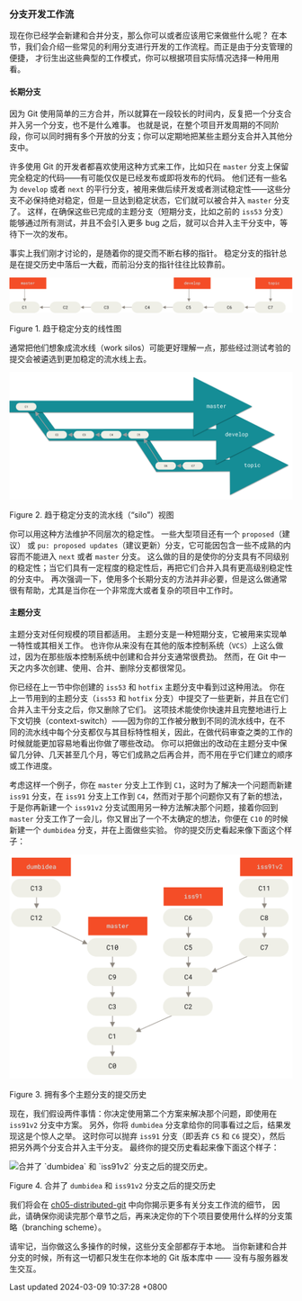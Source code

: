 ### 分支开发工作流

现在你已经学会新建和合并分支，那么你可以或者应该用它来做些什么呢？
在本节，我们会介绍一些常见的利用分支进行开发的工作流程。而正是由于分支管理的便捷，
才衍生出这些典型的工作模式，你可以根据项目实际情况选择一种用用看。

#### 长期分支

因为 Git
使用简单的三方合并，所以就算在一段较长的时间内，反复把一个分支合并入另一个分支，也不是什么难事。
也就是说，在整个项目开发周期的不同阶段，你可以同时拥有多个开放的分支；你可以定期地把某些主题分支合并入其他分支中。

许多使用 Git 的开发者都喜欢使用这种方式来工作，比如只在 `master`
分支上保留完全稳定的代码——有可能仅仅是已经发布或即将发布的代码。
他们还有一些名为 `develop` 或者 `next`
的平行分支，被用来做后续开发或者测试稳定性——这些分支不必保持绝对稳定，但是一旦达到稳定状态，它们就可以被合并入
`master` 分支了。 这样，在确保这些已完成的主题分支（短期分支，比如之前的
`iss53` 分支）能够通过所有测试，并且不会引入更多 bug
之后，就可以合并入主干分支中，等待下一次的发布。

事实上我们刚才讨论的，是随着你的提交而不断右移的指针。
稳定分支的指针总是在提交历史中落后一大截，而前沿分支的指针往往比较靠前。

![趋于稳定分支的线性图。](../../../../../images/progit/lr-branches-1.png)

Figure 1. 趋于稳定分支的线性图

通常把他们想象成流水线（work
silos）可能更好理解一点，那些经过测试考验的提交会被遴选到更加稳定的流水线上去。

![趋于稳定分支的工作流（“silo”）视图。](../../../../../images/progit/lr-branches-2.png)

Figure 2. 趋于稳定分支的流水线（“silo”）视图

你可以用这种方法维护不同层次的稳定性。 一些大型项目还有一个
`proposed`（建议） 或
`pu: proposed updates`（建议更新）分支，它可能因包含一些不成熟的内容而不能进入
`next` 或者 `master` 分支。
这么做的目的是使你的分支具有不同级别的稳定性；当它们具有一定程度的稳定性后，再把它们合并入具有更高级别稳定性的分支中。
再次强调一下，使用多个长期分支的方法并非必要，但是这么做通常很有帮助，尤其是当你在一个非常庞大或者复杂的项目中工作时。

#### 主题分支

主题分支对任何规模的项目都适用。
主题分支是一种短期分支，它被用来实现单一特性或其相关工作。
也许你从来没有在其他的版本控制系统（`VCS`）上这么做过，因为在那些版本控制系统中创建和合并分支通常很费劲。
然而，在 Git 中一天之内多次创建、使用、合并、删除分支都很常见。

你已经在上一节中你创建的 `iss53` 和 `hotfix` 主题分支中看到过这种用法。
你在上一节用到的主题分支（`iss53` 和 `hotfix`
分支）中提交了一些更新，并且在它们合并入主干分支之后，你又删除了它们。
这项技术能使你快速并且完整地进行上下文切换（context-switch）——因为你的工作被分散到不同的流水线中，在不同的流水线中每个分支都仅与其目标特性相关，因此，在做代码审查之类的工作的时候就能更加容易地看出你做了哪些改动。
你可以把做出的改动在主题分支中保留几分钟、几天甚至几个月，等它们成熟之后再合并，而不用在乎它们建立的顺序或工作进度。

考虑这样一个例子，你在 `master` 分支上工作到
`C1`，这时为了解决一个问题而新建 `iss91` 分支，在 `iss91` 分支上工作到
`C4`，然而对于那个问题你又有了新的想法，于是你再新建一个 `iss91v2`
分支试图用另一种方法解决那个问题，接着你回到 `master`
分支工作了一会儿，你又冒出了一个不太确定的想法，你便在 `C10`
的时候新建一个 `dumbidea` 分支，并在上面做些实验。
你的提交历史看起来像下面这个样子：

![拥有多个主题分支的提交历史。](../../../../../images/progit/topic-branches-1.png)

Figure 3. 拥有多个主题分支的提交历史

现在，我们假设两件事情：你决定使用第二个方案来解决那个问题，即使用在
`iss91v2` 分支中方案。 另外，你将 `dumbidea`
分支拿给你的同事看过之后，结果发现这是个惊人之举。 这时你可以抛弃
`iss91` 分支（即丢弃 `C5` 和 `C6`
提交），然后把另外两个分支合并入主干分支。
最终你的提交历史看起来像下面这个样子：

![合并了 \`dumbidea\` 和 \`iss91v2\`
分支之后的提交历史。](../../../../../images/progit/topic-branches-2.png)

Figure 4. 合并了 `dumbidea` 和 `iss91v2` 分支之后的提交历史

我们将会在
[ch05-distributed-git](ch05-distributed-git.md#ch05-distributed-git)
中向你揭示更多有关分支工作流的细节，
因此，请确保你阅读完那个章节之后，再来决定你的下个项目要使用什么样的分支策略（branching
scheme）。

请牢记，当你做这么多操作的时候，这些分支全部都存于本地。
当你新建和合并分支的时候，所有这一切都只发生在你本地的 Git 版本库中 ——
没有与服务器发生交互。

Last updated 2024-03-09 10:37:28 +0800
